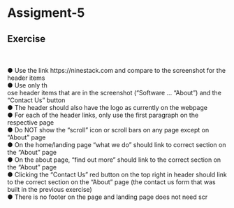 # Assigment-5
##  Exercise <br>
<br>
<br>● Use the link https://ninestack.com and compare to the screenshot for the header items
<br>● Use only th<br>ose header items that are in the screenshot (“Software ... “About”) and the “Contact Us” button
<br>● The header should also have the logo as currently on the webpage
<br>● For each of the header links, only use the first paragraph on the respective page
<br>● Do NOT show the “scroll” icon or scroll bars on any page except on “About” page
<br>● On the home/landing page “what we do” should link to correct section on the “About” page
<br>● On the about page, “find out more” should link to the correct section on the “About” page
<br>● Clicking the “Contact Us” red button on the top right in header should link to the correct section on the “About”
page (the contact us form that was built in the previous exercise)
<br>● There is no footer on the page and landing page does not need scr

